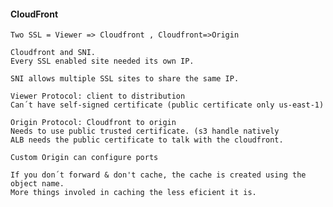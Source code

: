 #### CloudFront

    Two SSL = Viewer => Cloudfront , Cloudfront=>Origin

    Cloudfront and SNI.
    Every SSL enabled site needed its own IP.
    
    SNI allows multiple SSL sites to share the same IP.

    Viewer Protocol: client to distribution
    Can´t have self-signed certificate (public certificate only us-east-1)
    
    Origin Protocol: Cloudfront to origin
    Needs to use public trusted certificate. (s3 handle natively
    ALB needs the public certificate to talk with the cloudfront.

    Custom Origin can configure ports
    
    If you don´t forward & don't cache, the cache is created using the object name.
    More things involed in caching the less eficient it is.




